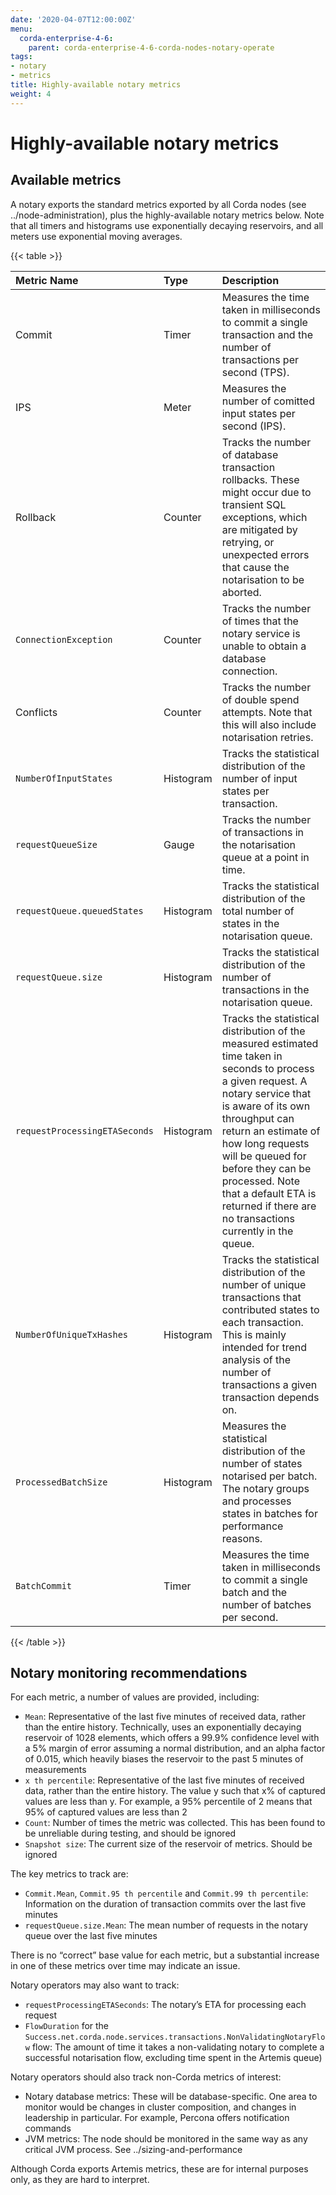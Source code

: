 ```yaml
---
date: '2020-04-07T12:00:00Z'
menu:
  corda-enterprise-4-6:
    parent: corda-enterprise-4-6-corda-nodes-notary-operate
tags:
- notary
- metrics
title: Highly-available notary metrics
weight: 4
---
```



# Highly-available notary metrics


## Available metrics

A notary exports the standard metrics exported by all Corda nodes (see ../node-administration), plus the
highly-available notary metrics below. Note that all timers and histograms use exponentially decaying reservoirs, and
all meters use exponential moving averages.


{{< table >}}

|Metric Name|Type|Description|
|:-----------------------------|:-----------|:-------------------------------------------------------------------|
| Commit | Timer | Measures the time taken in milliseconds to commit a single transaction and the number of transactions per second (TPS).|
| IPS | Meter | Measures the number of comitted input states per second (IPS).|
| Rollback | Counter | Tracks the number of database transaction rollbacks. These might occur due to transient SQL exceptions, which are mitigated by retrying, or unexpected errors that cause the notarisation to be aborted.|
| `ConnectionException` | Counter |Tracks the number of times that the notary service is unable to obtain a database connection.|
| Conflicts | Counter | Tracks the number of double spend attempts. Note that this will also include notarisation retries.|
| `NumberOfInputStates` | Histogram | Tracks the statistical distribution of the number of input states per transaction.|
| `requestQueueSize` | Gauge | Tracks the number of transactions in the notarisation queue at a point in time.|
| `requestQueue.queuedStates` | Histogram | Tracks the statistical distribution of the total number of states in the notarisation queue.|
| `requestQueue.size` | Histogram | Tracks the statistical distribution of the number of transactions in the notarisation queue.|
| `requestProcessingETASeconds` | Histogram | Tracks the statistical distribution of the measured estimated time taken in seconds to process a given request. A notary service that is aware of its own throughput can return an estimate of how long requests will be queued for before they can be processed. Note that a default ETA is returned if there are no transactions currently in the queue.|
| `NumberOfUniqueTxHashes` | Histogram | Tracks the statistical distribution of the number of unique transactions that contributed states to each transaction. This is mainly intended for trend analysis of the number of transactions a given transaction depends on.|
| `ProcessedBatchSize` | Histogram | Measures the statistical distribution of the number of states notarised per batch. The notary groups and processes states in batches for performance reasons.|
| `BatchCommit` | Timer | Measures the time taken in milliseconds to commit a single batch and the number of batches per second.|

{{< /table >}}


## Notary monitoring recommendations

For each metric, a number of values are provided, including:


* `Mean`: Representative of the last five minutes of received data, rather than the entire
history. Technically, uses an exponentially decaying reservoir of 1028 elements, which offers a 99.9%
confidence level with a 5% margin of error assuming a normal distribution, and an alpha
factor of 0.015, which heavily biases the reservoir to the past 5 minutes of measurements
* `x th percentile`: Representative of the last five minutes of received data, rather than the entire
history. The value y such that x% of captured values are less than y. For example, a 95% percentile of 2
means that 95% of captured values are less than 2
* `Count`: Number of times the metric was collected. This has been found to be unreliable during testing, and should
be ignored
* `Snapshot size`: The current size of the reservoir of metrics. Should be ignored

The key metrics to track are:


* `Commit.Mean`, `Commit.95 th percentile` and `Commit.99 th percentile`: Information on the duration of
transaction commits over the last five minutes
* `requestQueue.size.Mean`: The mean number of requests in the notary queue over the last five minutes

There is no “correct” base value for each metric, but a substantial increase in one of these metrics over time may
indicate an issue.

Notary operators may also want to track:


* `requestProcessingETASeconds`: The notary’s ETA for processing each request
* `FlowDuration` for the `Success.net.corda.node.services.transactions.NonValidatingNotaryFlow` flow: The amount
of time it takes a non-validating notary to complete a successful notarisation flow, excluding time spent in the
Artemis queue)

Notary operators should also track non-Corda metrics of interest:


* Notary database metrics: These will be database-specific. One area to monitor would be changes in cluster
composition, and changes in leadership in particular. For example, Percona offers notification commands
* JVM metrics: The node should be monitored in the same way as any critical JVM process. See
../sizing-and-performance

Although Corda exports Artemis metrics, these are for internal purposes only, as they are hard to interpret.

